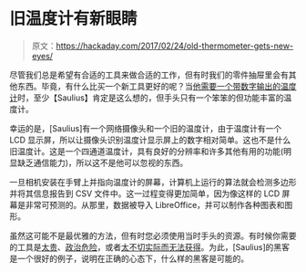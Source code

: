 # 旧温度计有新眼睛

> 原文：<https://hackaday.com/2017/02/24/old-thermometer-gets-new-eyes/>

尽管我们总是希望有合适的工具来做合适的工作，但有时我们的零件抽屉里会有其他东西。毕竟，有什么比买一个新工具更好的呢？当[他需要一个带数字输出的温度计](http://kurokesu.com/main/2017/02/20/dumb-thermometer-gets-digital-output/)时，至少【Saulius】肯定是这么想的，但手头只有一个笨笨的但功能丰富的温度计。

幸运的是，[Saulius]有一个网络摄像头和一个旧的温度计，由于温度计有一个 LCD 显示屏，所以让摄像头识别温度计显示屏上的数字相对简单。这也不是什么旧温度计。这是一个四通道温度计，具有良好的分辨率和许多其他有用的功能(明显缺乏通信能力)，所以这不是他可以忽视的东西。

一旦相机安装在手臂上并指向温度计的屏幕，计算机上运行的算法就会检测多边形并将其信息报告到 CSV 文件中。这一过程变得更加简单，因为像这样的 LCD 屏幕是非常可预测的。从那里，数据被导入 LibreOffice，并可以制作各种图表和图形。

虽然这可能不是最优雅的方法，但有时您必须使用当时手头的资源。有时候你需要的工具是[太贵](https://hackaday.com/2013/02/08/building-a-tool-to-measure-melting-point/)、[政治危险](http://hackaday.com/2016/05/27/retrotechtacular-examining-music-in-1950s-russia/)，或者[太不切实际而无法获得](http://hackaday.com/2014/12/20/first-ever-parts-emailed-to-space/)。为此，[Saulius]的黑客是一个很好的例子，说明在正确的心态下，什么样的黑客是可能的。
